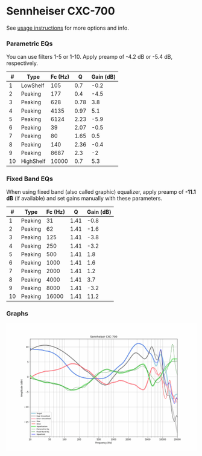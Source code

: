 # Sennheiser CXC-700
See [usage instructions](https://github.com/jaakkopasanen/AutoEq#usage) for more options and info.

### Parametric EQs
You can use filters 1-5 or 1-10. Apply preamp of -4.2 dB or -5.4 dB, respectively.

|   # | Type      |   Fc (Hz) |    Q |   Gain (dB) |
|-----|-----------|-----------|------|-------------|
|   1 | LowShelf  |       105 | 0.7  |        -0.2 |
|   2 | Peaking   |       177 | 0.4  |        -4.5 |
|   3 | Peaking   |       628 | 0.78 |         3.8 |
|   4 | Peaking   |      4135 | 0.97 |         5.1 |
|   5 | Peaking   |      6124 | 2.23 |        -5.9 |
|   6 | Peaking   |        39 | 2.07 |        -0.5 |
|   7 | Peaking   |        80 | 1.65 |         0.5 |
|   8 | Peaking   |       140 | 2.36 |        -0.4 |
|   9 | Peaking   |      8687 | 2.3  |        -2   |
|  10 | HighShelf |     10000 | 0.7  |         5.3 |

### Fixed Band EQs
When using fixed band (also called graphic) equalizer, apply preamp of **-11.1 dB** (if available) and set gains manually with these parameters.

|   # | Type    |   Fc (Hz) |    Q |   Gain (dB) |
|-----|---------|-----------|------|-------------|
|   1 | Peaking |        31 | 1.41 |        -0.8 |
|   2 | Peaking |        62 | 1.41 |        -1.6 |
|   3 | Peaking |       125 | 1.41 |        -3.8 |
|   4 | Peaking |       250 | 1.41 |        -3.2 |
|   5 | Peaking |       500 | 1.41 |         1.8 |
|   6 | Peaking |      1000 | 1.41 |         1.6 |
|   7 | Peaking |      2000 | 1.41 |         1.2 |
|   8 | Peaking |      4000 | 1.41 |         3.7 |
|   9 | Peaking |      8000 | 1.41 |        -3.2 |
|  10 | Peaking |     16000 | 1.41 |        11.2 |

### Graphs
![](./Sennheiser%20CXC-700.png)
